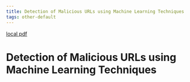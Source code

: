 ```yaml
---
title: Detection of Malicious URLs using Machine Learning Techniques
tags: other-default
---
```


[local pdf](../../../pdfs/Detection%20of%20Malicious%20URLs%20using%20Machine%20Learning%20Techniques.pdf)

# Detection of Malicious URLs using Machine Learning Techniques
